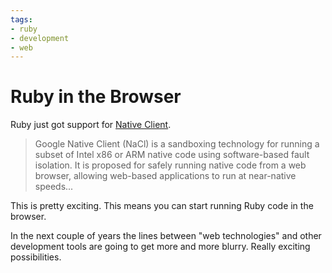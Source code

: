 ```yaml
---
tags:
- ruby
- development
- web
---
```


# Ruby in the Browser

Ruby just got support for [Native Client](http://en.wikipedia.org/wiki/Google_Native_Client).

> Google Native Client (NaCl) is a sandboxing technology for running a subset of Intel x86 or ARM native code using software-based fault isolation. It is proposed for safely running native code from a web browser, allowing web-based applications to run at near-native speeds...

This is pretty exciting. This means you can start running Ruby code in the browser.

In the next couple of years the lines between "web technologies" and other development tools are going to get more and more blurry. Really exciting possibilities.
